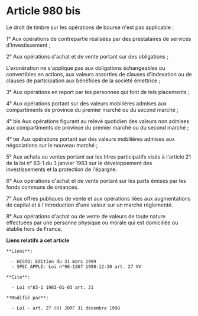 # Article 980 bis

Le droit de timbre sur les opérations de bourse n'est pas applicable :

1° Aux opérations de contrepartie réalisées par des prestataires de services d'investissement ;

2° Aux opérations d'achat et de vente portant sur des obligations ;

L'exonération ne s'applique pas aux obligations échangeables ou convertibles en actions, aux valeurs assorties de clauses
d'indexation ou de clauses de participation aux bénéfices de la société émettrice ;

3° Aux opérations en report par les personnes qui font de tels placements ;

4° Aux opérations portant sur des valeurs mobilières admises aux compartiments de province du premier marché ou du second
marché ;

4° bis Aux opérations figurant au relevé quotidien des valeurs non admises aux compartiments de province du premier marché ou
du second marché ;

4° ter Aux opérations portant sur des valeurs mobilières admises aux négociations sur le nouveau marché ;

5° Aux achats ou ventes portant sur les titres participatifs visés à l'article 21 de la loi n° 83-1 du 3 janvier 1983 sur le
développement des investissements et la protection de l'épargne.

6° Aux opérations d'achat et de vente portant sur les parts émises par les fonds communs de créances.

7° Aux offres publiques de vente et aux opérations liées aux augmentations de capital et à l'introduction d'une valeur sur un
marché réglementé.

8° Aux opérations d'achat ou de vente de valeurs de toute nature effectuées par une personne physique ou morale qui est
domiciliée ou établie hors de France.

**Liens relatifs à cet article**

	**Liens**:

	  - HISTO: Edition du 31 mars 1999
	  - SPEC_APPLI: Loi n°98-1267 1998-12-30 art. 27 XV

	**Cite**:

	  - Loi n°83-1 1983-01-03 art. 21

	**Modifié par**:

	  - Loi - art. 27 (V) JORF 31 décembre 1998
